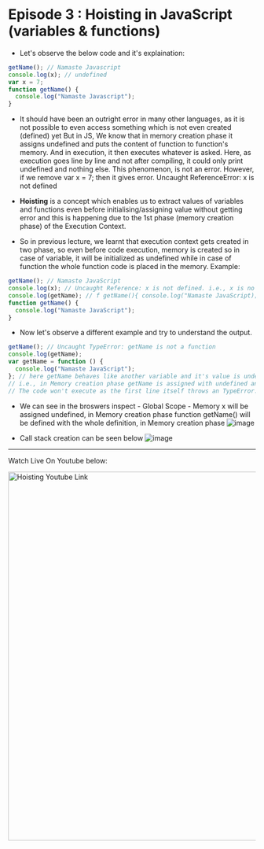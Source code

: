 # Episode 3 : Hoisting in JavaScript (variables & functions)

- Let's observe the below code and it's explaination:

```js
getName(); // Namaste Javascript
console.log(x); // undefined
var x = 7;
function getName() {
  console.log("Namaste Javascript");
}
```

- It should have been an outright error in many other languages, as it is not possible to even access something which is not even created (defined) yet But in JS, We know that in memory creation phase it assigns undefined and puts the content of function to function's memory. And in execution, it then executes whatever is asked. Here, as execution goes line by line and not after compiling, it could only print undefined and nothing else. This phenomenon, is not an error. However, if we remove var x = 7; then it gives error. Uncaught ReferenceError: x is not defined

- **Hoisting** is a concept which enables us to extract values of variables and functions even before initialising/assigning value without getting error and this is happening due to the 1st phase (memory creation phase) of the Execution Context.

- So in previous lecture, we learnt that execution context gets created in two phase, so even before code execution, memory is created so in case of variable, it will be initialized as undefined while in case of function the whole function code is placed in the memory. Example:

```js
getName(); // Namaste JavaScript
console.log(x); // Uncaught Reference: x is not defined. i.e., x is no where present in the memory
console.log(getName); // f getName(){ console.log("Namaste JavaScript); }
function getName() {
  console.log("Namaste JavaScript");
}
```

- Now let's observe a different example and try to understand the output.

```js
getName(); // Uncaught TypeError: getName is not a function
console.log(getName);
var getName = function () {
  console.log("Namaste JavaScript");
}; // here getName behaves like another variable and it's value is undefined i.e., getName behaves like a variable
// i.e., in Memory creation phase getName is assigned with undefined and since getName() is called before the code execution of var getName == ..., it throws error that it is not a function
// The code won't execute as the first line itself throws an TypeError.
```

- We can see in the broswers inspect  - Global Scope - Memory 
  x will be assigned undefined, in Memory creation phase
  function getName() will be defined with the whole definition, in Memory creation phase
![image](https://github.com/user-attachments/assets/9662d3f8-e28a-4e5a-a73a-f9ec40237a4b)

- Call stack creation can be seen below
![image](https://github.com/user-attachments/assets/6d282749-b59e-460b-8805-eb5ada696fa9)



<hr>

Watch Live On Youtube below:

<a href="https://www.youtube.com/watch?v=Fnlnw8uY6jo&ab_channel=AkshaySaini" target="_blank"><img src="https://img.youtube.com/vi/Fnlnw8uY6jo/0.jpg" width="750"
alt="Hoisting Youtube Link"/></a>
